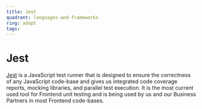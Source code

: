 ```yaml
---
title: Jest
quadrant: languages-and-frameworks
ring: adopt
tags:
---
```


# Jest

<a href="https://jestjs.io" target="_blank">Jest</a> is a JavaScript test runner that is designed to ensure the correctness of any JavaScript code-base and gives us integrated code coverage reports, mocking libraries, and parallel test execution.
It is the most current used tool for Frontend unit testing and is being used by us and our Business Partners in most Frontend code-bases.
